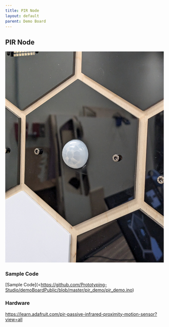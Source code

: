 ```yaml
---
title: PIR Node
layout: default
parent: Demo Board
---
```


## PIR Node
![](../attachments/pxl_20240822_154500545.jpg)

### Sample Code
[Sample Code](<https://github.com/Prototyping-Studio/demoBoardPublic/blob/master/pir_demo/pir_demo.ino)

### Hardware
<https://learn.adafruit.com/pir-passive-infrared-proximity-motion-sensor?view=all>
